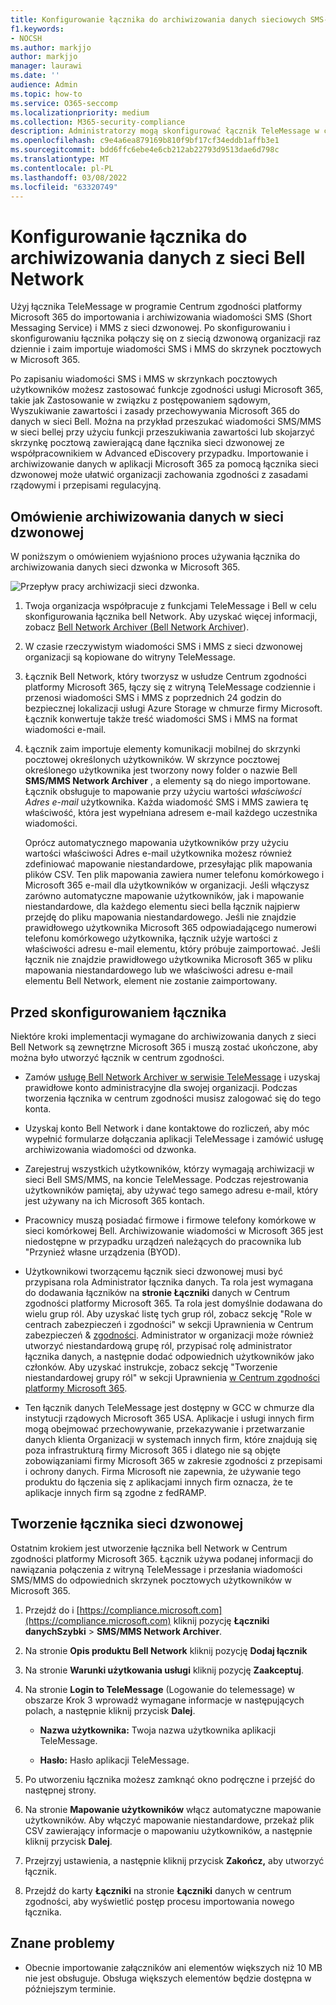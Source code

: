 ```yaml
---
title: Konfigurowanie łącznika do archiwizowania danych sieciowych SMS-MMS w programie Bell SMS/MMS
f1.keywords:
- NOCSH
ms.author: markjjo
author: markjjo
manager: laurawi
ms.date: ''
audience: Admin
ms.topic: how-to
ms.service: O365-seccomp
ms.localizationpriority: medium
ms.collection: M365-security-compliance
description: Administratorzy mogą skonfigurować łącznik TeleMessage w celu importowania i archiwizowania danych SMS-ów i MMS z sieci dzwonka. Dzięki temu można archiwizować dane ze źródeł danych innych firm w programie Microsoft 365, aby zarządzać danymi innych firm przy użyciu funkcji zgodności, takich jak archiwizacja ze względu na przepisy prawne, wyszukiwanie zawartości i zasady przechowywania.
ms.openlocfilehash: c9e4a6ea879169b810f9bf17cf34eddb1affb3e1
ms.sourcegitcommit: bdd6ffc6ebe4e6cb212ab22793d9513dae6d798c
ms.translationtype: MT
ms.contentlocale: pl-PL
ms.lasthandoff: 03/08/2022
ms.locfileid: "63320749"
---
```

# <a name="set-up-a-connector-to-archive-bell-network-data"></a>Konfigurowanie łącznika do archiwizowania danych z sieci Bell Network

Użyj łącznika TeleMessage w programie Centrum zgodności platformy Microsoft 365 do importowania i archiwizowania wiadomości SMS (Short Messaging Service) i MMS z sieci dzwonowej. Po skonfigurowaniu i skonfigurowaniu łącznika połączy się on z siecią dzwonową organizacji raz dziennie i zaim importuje wiadomości SMS i MMS do skrzynek pocztowych w Microsoft 365.

Po zapisaniu wiadomości SMS i MMS w skrzynkach pocztowych użytkowników możesz zastosować funkcje zgodności usługi Microsoft 365, takie jak Zastosowanie w związku z postępowaniem sądowym, Wyszukiwanie zawartości i zasady przechowywania Microsoft 365 do danych w sieci Bell. Można na przykład przeszukać wiadomości SMS/MMS w sieci bellej przy użyciu funkcji przeszukiwania zawartości lub skojarzyć skrzynkę pocztową zawierającą dane łącznika sieci dzwonowej ze współpracownikiem w Advanced eDiscovery przypadku. Importowanie i archiwizowanie danych w aplikacji Microsoft 365 za pomocą łącznika sieci dzwonowej może ułatwić organizacji zachowania zgodności z zasadami rządowymi i przepisami regulacyjną.

## <a name="overview-of-archiving-bell-network-data"></a>Omówienie archiwizowania danych w sieci dzwonowej

W poniższym o omówieniem wyjaśniono proces używania łącznika do archiwizowania danych sieci dzwonka w Microsoft 365.

![Przepływ pracy archiwizacji sieci dzwonka.](../media/BellNetworkConnectorWorkflow.png)

1. Twoja organizacja współpracuje z funkcjami TeleMessage i Bell w celu skonfigurowania łącznika bell Network. Aby uzyskać więcej informacji, zobacz [Bell Network Archiver (Bell Network Archiver](https://www.telemessage.com/office365-activation-for-bell-network-archiver)).

2. W czasie rzeczywistym wiadomości SMS i MMS z sieci dzwonowej organizacji są kopiowane do witryny TeleMessage.

3. Łącznik Bell Network, który tworzysz w usłudze Centrum zgodności platformy Microsoft 365, łączy się z witryną TeleMessage codziennie i przenosi wiadomości SMS i MMS z poprzednich 24 godzin do bezpiecznej lokalizacji usługi Azure Storage w chmurze firmy Microsoft. Łącznik konwertuje także treść wiadomości SMS i MMS na format wiadomości e-mail.

4. Łącznik zaim importuje elementy komunikacji mobilnej do skrzynki pocztowej określonych użytkowników. W skrzynce pocztowej określonego użytkownika jest tworzony nowy folder o nazwie Bell **SMS/MMS Network Archiver** , a elementy są do niego importowane. Łącznik obsługuje to mapowanie przy użyciu wartości *właściwości Adres e-mail* użytkownika. Każda wiadomość SMS i MMS zawiera tę właściwość, która jest wypełniana adresem e-mail każdego uczestnika wiadomości.

   Oprócz automatycznego mapowania użytkowników przy użyciu wartości właściwości Adres e-mail użytkownika możesz również zdefiniować mapowanie niestandardowe, przesyłając plik mapowania plików CSV. Ten plik mapowania zawiera numer telefonu komórkowego i Microsoft 365 e-mail dla użytkowników w organizacji. Jeśli włączysz zarówno automatyczne mapowanie użytkowników, jak i mapowanie niestandardowe, dla każdego elementu sieci bella łącznik najpierw przejdę do pliku mapowania niestandardowego. Jeśli nie znajdzie prawidłowego użytkownika Microsoft 365 odpowiadającego numerowi telefonu komórkowego użytkownika, łącznik użyje wartości z właściwości adresu e-mail elementu, który próbuje zaimportować. Jeśli łącznik nie znajdzie prawidłowego użytkownika Microsoft 365 w pliku mapowania niestandardowego lub we właściwości adresu e-mail elementu Bell Network, element nie zostanie zaimportowany.

## <a name="before-you-set-up-a-connector"></a>Przed skonfigurowaniem łącznika

Niektóre kroki implementacji wymagane do archiwizowania danych z sieci Bell Network są zewnętrzne Microsoft 365 i muszą zostać ukończone, aby można było utworzyć łącznik w centrum zgodności.

- Zamów [usługę Bell Network Archiver w serwisie TeleMessage](https://www.telemessage.com/mobile-archiver/order-mobile-archiver-for-o365/) i uzyskaj prawidłowe konto administracyjne dla swojej organizacji. Podczas tworzenia łącznika w centrum zgodności musisz zalogować się do tego konta.

- Uzyskaj konto Bell Network i dane kontaktowe do rozliczeń, aby móc wypełnić formularze dołączania aplikacji TeleMessage i zamówić usługę archiwizowania wiadomości od dzwonka.

- Zarejestruj wszystkich użytkowników, którzy wymagają archiwizacji w sieci Bell SMS/MMS, na koncie TeleMessage. Podczas rejestrowania użytkowników pamiętaj, aby używać tego samego adresu e-mail, który jest używany na ich Microsoft 365 kontach.

- Pracownicy muszą posiadać firmowe i firmowe telefony komórkowe w sieci komórkowej Bell. Archiwizowanie wiadomości w Microsoft 365 jest niedostępne w przypadku urządzeń należących do pracownika lub "Przynieź własne urządzenia (BYOD).

- Użytkownikowi tworzącemu łącznik sieci dzwonowej musi być przypisana rola Administrator łącznika danych. Ta rola jest wymagana do dodawania łączników na **stronie Łączniki** danych w Centrum zgodności platformy Microsoft 365. Ta rola jest domyślnie dodawana do wielu grup ról. Aby uzyskać listę tych grup ról, zobacz sekcję "Role w centrach zabezpieczeń i zgodności" w sekcji Uprawnienia w Centrum zabezpieczeń & [zgodności](../security/office-365-security/permissions-in-the-security-and-compliance-center.md#roles-in-the-security--compliance-center). Administrator w organizacji może również utworzyć niestandardową grupę ról, przypisać rolę administrator łącznika danych, a następnie dodać odpowiednich użytkowników jako członków. Aby uzyskać instrukcje, zobacz sekcję "Tworzenie niestandardowej grupy ról" w sekcji Uprawnienia [w Centrum zgodności platformy Microsoft 365](microsoft-365-compliance-center-permissions.md#create-a-custom-role-group).

- Ten łącznik danych TeleMessage jest dostępny w GCC w chmurze dla instytucji rządowych Microsoft 365 USA. Aplikacje i usługi innych firm mogą obejmować przechowywanie, przekazywanie i przetwarzanie danych klienta Organizacji w systemach innych firm, które znajdują się poza infrastrukturą firmy Microsoft 365 i dlatego nie są objęte zobowiązaniami firmy Microsoft 365 w zakresie zgodności z przepisami i ochrony danych. Firma Microsoft nie zapewnia, że używanie tego produktu do łączenia się z aplikacjami innych firm oznacza, że te aplikacje innych firm są zgodne z fedRAMP.

## <a name="create-a-bell-network-connector"></a>Tworzenie łącznika sieci dzwonowej

Ostatnim krokiem jest utworzenie łącznika bell Network w Centrum zgodności platformy Microsoft 365. Łącznik używa podanej informacji do nawiązania połączenia z witryną TeleMessage i przesłania wiadomości SMS/MMS do odpowiednich skrzynek pocztowych użytkowników w Microsoft 365.

1. Przejdź do i [https://compliance.microsoft.com](https://compliance.microsoft.com) kliknij pozycję **Łączniki danychSzybki** >  **SMS/MMS Network Archiver**.

2. Na stronie **Opis produktu Bell Network** kliknij pozycję **Dodaj łącznik**

3. Na stronie **Warunki użytkowania usługi** kliknij pozycję **Zaakceptuj**.

4. Na stronie **Login to TeleMessage** (Logowanie do telemessage) w obszarze Krok 3 wprowadź wymagane informacje w następujących polach, a następnie kliknij przycisk **Dalej**.

   - **Nazwa użytkownika:** Twoja nazwa użytkownika aplikacji TeleMessage.

   - **Hasło:** Hasło aplikacji TeleMessage.

5. Po utworzeniu łącznika możesz zamknąć okno podręczne i przejść do następnej strony.

6. Na stronie **Mapowanie użytkowników** włącz automatyczne mapowanie użytkowników. Aby włączyć mapowanie niestandardowe, przekaż plik CSV zawierający informacje o mapowaniu użytkowników, a następnie kliknij przycisk **Dalej**.

7. Przejrzyj ustawienia, a następnie kliknij przycisk **Zakończ,** aby utworzyć łącznik.

8. Przejdź do karty **Łączniki** na stronie **Łączniki** danych w centrum zgodności, aby wyświetlić postęp procesu importowania nowego łącznika.

## <a name="known-issues"></a>Znane problemy

- Obecnie importowanie załączników ani elementów większych niż 10 MB nie jest obsługuje. Obsługa większych elementów będzie dostępna w późniejszym terminie.
